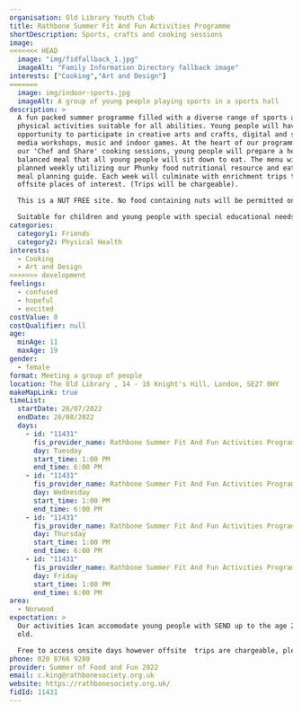 ```yaml
---
organisation: Old Library Youth Club
title: Rathbone Summer Fit And Fun Activities Programme
shortDescription: Sports, crafts and cooking sessions
image:
<<<<<<< HEAD
  image: "img/fidfallback_1.jpg"
  imageAlt: "Family Information Directory fallback image"
interests: ["Cooking","Art and Design"]
=======
  image: img/indoor-sports.jpg
  imageAlt: A group of young people playing sports in a sports hall
description: >
  A fun packed summer programme filled with a diverse range of sports and other
  physical activities suitable for all abilities. Young people will have the
  opportunity to participate in creative arts and crafts, digital and social
  media workshops, music and indoor games. At the heart of our programme will be
  our 'Chef and Share' cooking sessions, young people will prepare a healthy
  balanced meal that all young people will sit down to eat. The menu will be
  planned weekly utilizing our Phunky food nutritional resource and eat well
  meal planning guide. Each week will culminate with enrichment trips to fun
  offsite places of interest. (Trips will be chargeable).

  This is a NUT FREE site. No food containing nuts will be permitted on site. 

  Suitable for children and young people with special educational needs and disabilities.
categories:
  category1: Friends
  category2: Physical Health
interests:
  - Cooking
  - Art and Design
>>>>>>> development
feelings:
  - confused
  - hopeful
  - excited
costValue: 0
costQualifier: null
age:
  minAge: 11
  maxAge: 19
gender:
  - female
format: Meeting a group of people
location: The Old Library , 14 - 16 Knight's Hill, London, SE27 0HY
makeMapLink: true
timeList:
  startDate: 26/07/2022
  endDate: 26/08/2022
  days:
    - id: "11431"
      fis_provider_name: Rathbone Summer Fit And Fun Activities Programme
      day: Tuesday
      start_time: 1:00 PM
      end_time: 6:00 PM
    - id: "11431"
      fis_provider_name: Rathbone Summer Fit And Fun Activities Programme
      day: Wednesday
      start_time: 1:00 PM
      end_time: 6:00 PM
    - id: "11431"
      fis_provider_name: Rathbone Summer Fit And Fun Activities Programme
      day: Thursday
      start_time: 1:00 PM
      end_time: 6:00 PM
    - id: "11431"
      fis_provider_name: Rathbone Summer Fit And Fun Activities Programme
      day: Friday
      start_time: 1:00 PM
      end_time: 6:00 PM
area:
  - Norwood
expectation: >
  Our activities 1can accomodate young people with SEND up to the age 25 years
  old. 

  Free to access onsite days however offsite  trips are chargeable, please ask us for more information. 
phone: 020 8766 9280
provider: Summer of Food and Fun 2022
email: c.king@rathbonesociety.org.uk
website: https://rathbonesociety.org.uk/
fidId: 11431
---
```

